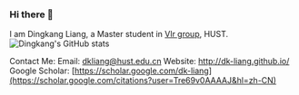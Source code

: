 ### Hi there 👋
I am Dingkang Liang, a Master student in [Vlr group](https://www.vlrlab.net/), HUST. 
![Dingkang's GitHub stats](https://github-readme-stats.vercel.app/api?username=dk-liang&show_icons=true)
<!--
**dk-liang/dk-liang** is a ✨ _special_ ✨ repository because its `README.md` (this file) appears on your GitHub profile.

Here are some ideas to get you started:

- 🔭 I’m currently working on ...
- 🌱 I’m currently learning ...
- 👯 I’m looking to collaborate on ...
- 🤔 I’m looking for help with ...
- 💬 Ask me about ...
- 📫 How to reach me: ...
- 😄 Pronouns: ...
- ⚡ Fun fact: ...
-->

Contact Me: 
Email: dkliang@hust.edu.cn
Website: http://dk-liang.github.io/
Google Scholar: [https://scholar.google.com/dk-liang](https://scholar.google.com/citations?user=Tre69v0AAAAJ&hl=zh-CN)


